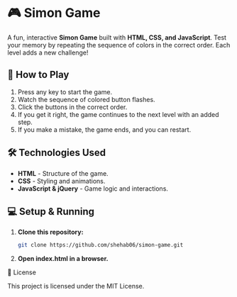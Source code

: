 # 🎮 Simon Game  

A fun, interactive **Simon Game** built with **HTML, CSS, and JavaScript**. Test your memory by repeating the sequence of colors in the correct order. Each level adds a new challenge!  

## 🚀 How to Play  
1. Press any key to start the game.  
2. Watch the sequence of colored button flashes.  
3. Click the buttons in the correct order.  
4. If you get it right, the game continues to the next level with an added step.  
5. If you make a mistake, the game ends, and you can restart.  

## 🛠 Technologies Used  
- **HTML** - Structure of the game.  
- **CSS** - Styling and animations.  
- **JavaScript & jQuery** - Game logic and interactions.  

 

## 💻 Setup & Running  
1. **Clone this repository:**  
   ```bash
   git clone https://github.com/shehab06/simon-game.git

 2. **Open index.html in a browser.**


📜 License

This project is licensed under the MIT License.




